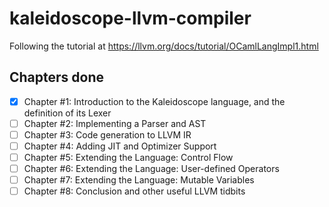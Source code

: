 # kaleidoscope-llvm-compiler

Following the tutorial at https://llvm.org/docs/tutorial/OCamlLangImpl1.html

## Chapters done

- [x] Chapter #1: Introduction to the Kaleidoscope language, and the definition of its Lexer
- [ ] Chapter #2: Implementing a Parser and AST
- [ ] Chapter #3: Code generation to LLVM IR
- [ ] Chapter #4: Adding JIT and Optimizer Support
- [ ] Chapter #5: Extending the Language: Control Flow
- [ ] Chapter #6: Extending the Language: User-defined Operators
- [ ] Chapter #7: Extending the Language: Mutable Variables
- [ ] Chapter #8: Conclusion and other useful LLVM tidbits
